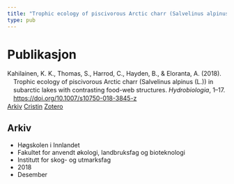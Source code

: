 ```yaml
---
title: "Trophic ecology of piscivorous Arctic charr (Salvelinus alpinus (L.)) in subarctic lakes with contrasting food-web structures"
type: pub
---
```

<h1>Publikasjon</h1>
<article id="csl-bib-container-46KA7YFW" class="csl-bib-container">
  <div class="csl-bib-body" style="line-height: 1.35; padding-left: 1em; text-indent:-1em;">
  <div class="csl-entry">Kahilainen, K. K., Thomas, S., Harrod, C., Hayden, B., &amp; Eloranta, A. (2018). Trophic ecology of piscivorous Arctic charr (Salvelinus alpinus (L.)) in subarctic lakes with contrasting food-web structures. <i>Hydrobiologia</i>, 1&#x2013;17. <a href="https://doi.org/10.1007/s10750-018-3845-z">https://doi.org/10.1007/s10750-018-3845-z</a></div>
</div>
  <div class="csl-bib-buttons">
    <a href="#taxonomy-article-46KA7YFW" class="csl-bib-button">Arkiv</a>
    <a href="https://app.cristin.no/results/show.jsf?id=1638761" alt="Cristin URL" class="csl-bib-button">Cristin</a>
    <a href="http://zotero.org/groups/5022929/items/46KA7YFW" alt="Zotero URL" class="csl-bib-button">Zotero</a>
  </div>
  <div id="csl-bib-meta-container-46KA7YFW"></div>
</article>
<div id="csl-bib-meta-46KA7YFW" class="csl-bib-meta">
  <article id="taxonomy-article-46KA7YFW" class="taxonomy-article">
    <h1>Arkiv</h1>
    <ul>
      <li>Høgskolen i Innlandet</li>
      <li>Fakultet for anvendt økologi, landbruksfag og bioteknologi</li>
      <li>Institutt for skog- og utmarksfag</li>
      <li>2018</li>
      <li>Desember</li>
    </ul>
  </article>
</div>
